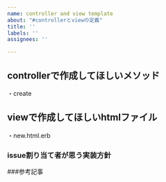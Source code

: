 ```yaml
---
name: controller and view template
about: "#controllerとviewの定義"
title: ''
labels: ''
assignees: ''

---
```


## controllerで作成してほしいメソッド
・create
## viewで作成してほしいhtmlファイル
・new.html.erb

### issue割り当て者が思う実装方針

###参考記事
